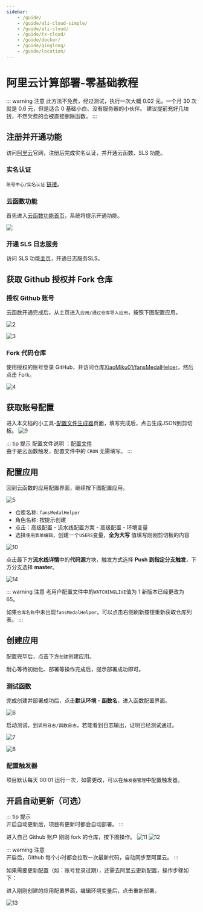 ```yaml
---
sidebar:
    - /guide/
    - /guide/ali-cloud-simple/
    - /guide/ali-cloud/
    - /guide/tx-cloud/
    - /guide/docker/
    - /guide/qinglong/
    - /guide/location/
---
```


# 阿里云计算部署-零基础教程

::: warning 注意
此方法不免费，经过测试，执行一次大概 0.02 元，一个月 30 次就是 0.6 元，但是适合 0 基础小白、没有服务器的小伙伴。
建议提前充好几块钱，不然欠费的会被直接删除函数。
:::

## 注册并开通功能

访问[阿里云](https://www.aliyun.com/)官网，注册后完成实名认证，并开通云函数、SLS 功能。

### 实名认证

`账号中心/实名认证` [链接](https://account.console.aliyun.com/v2/#/authc/home)。

### 云函数功能

首先进入[云函数功能首页](https://fcnext.console.aliyun.com/overview)，系统将提示开通功能。

![](../images/ali-cloud-simple/1.png)

### 开通 SLS 日志服务

访问 SLS 功能[主页](https://sls.console.aliyun.com/lognext/open)，开通日志服务SLS。

## 获取 Github 授权并 Fork 仓库

### 授权 Github 账号

云函数开通完成后，从主页进入`应用/通过仓库导入应用`，按照下图配置应用。


![2](../images/ali-cloud-simple/2.png)

![3](../images/ali-cloud-simple/3.png)

### Fork 代码仓库

使用授权的账号登录 GitHub，并访问仓库[XiaoMiku01/fansMedalHelper](https://github.com/XiaoMiku01/fansMedalHelper)，然后点击 Fork。

![4](../images/ali-cloud-simple/4.png)  

## 获取账号配置  

进入本文档的小工具-[配置文件生成器](../tools/userConfigGenerator)页面，填写完成后，点击生成JSON到剪切板。
![9](../images/ali-cloud-simple/9.png)  

::: tip 提示
配置文件说明 ：[配置文件](./#配置文件说明-users-yaml)  
由于是云函数触发，配置文件中的 `CRON` 无需填写。
:::

## 配置应用

回到云函数的应用配置界面，继续按下图配置应用。

![5](../images/ali-cloud-simple/5.png)

* 仓库名称: `fansMedalHelper`
* 角色名称: 按提示创建
* 点击：高级配置 - 流水线配置方案 - 高级配置 - 环境变量
* 选择`使用表单编辑`，创建一个`USERS`变量，**全为大写** 值填写刚刚剪切板的内容

![10](../images/ali-cloud-simple/10.png)

点击最下方**流水线详情**中的**代码源**方块，触发方式选择 **Push 到指定分支触发**，下方分支选择 **master**。

![14](../images/ali-cloud-simple/14.png)

::: warning 注意
  老用户配置文件中的`WATCHINGLIVE`值为 1 新版本已经更改为 65。
  
  如果`仓库名称`中未出现`fansMedalHelper`，可以点击右侧刷新按钮重新获取仓库列表。
:::

## 创建应用

配置完毕后，点击下方`创建`创建应用。

耐心等待初始化、部署等操作完成后，提示部署成功即可。

### 测试函数

完成创建并部署成功后，点击**默认环境** - **函数名**，进入函数配置界面。

![6](../images/ali-cloud-simple/6.png)

启动测试，到`调用日志/函数日志`，若能看到日志输出，证明已经测试通过。

![7](./../images/ali-cloud-simple/7.png)

![8](../images/ali-cloud-simple/8.png)

### 配置触发器

项目默认每天 00:01 运行一次，如需更改，可以在`触发器管理`中配置触发器。

## 开启自动更新（可选）

::: tip 提示  
开启自动更新后，项目有更新时都会自动部署。
:::

进入自己 Github 账户 刚刚 fork 的仓库，按下图操作。
![11](../images/ali-cloud-simple/11.png)
![12](../images/ali-cloud-simple/12.png)

::: warning 注意  
开启后，Github 每个小时都会拉取一次最新代码，自动同步至阿里云。
:::

如果需要更新配置（如：账号登录过期），还需去阿里云更新配置，操作步骤如下：

进入刚刚创建的应用配置界面，编辑环境变量后，点击重新部署。

![13](../images/ali-cloud-simple/13.png)

